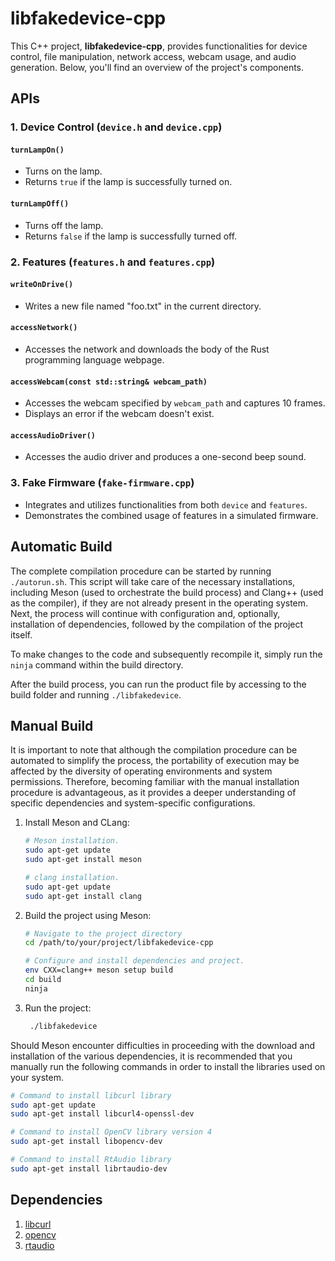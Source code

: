 # libfakedevice-cpp

This C++ project, **libfakedevice-cpp**, provides functionalities for device control, file manipulation, network access, webcam usage, and audio generation. Below, you'll find an overview of the project's components.


## APIs

### 1. Device Control (`device.h` and `device.cpp`)

#### `turnLampOn()`
- Turns on the lamp.
- Returns `true` if the lamp is successfully turned on.

#### `turnLampOff()`
- Turns off the lamp.
- Returns `false` if the lamp is successfully turned off.

### 2. Features (`features.h` and `features.cpp`)

#### `writeOnDrive()`
- Writes a new file named "foo.txt" in the current directory.

#### `accessNetwork()`
- Accesses the network and downloads the body of the Rust programming language webpage.

#### `accessWebcam(const std::string& webcam_path)`
- Accesses the webcam specified by `webcam_path` and captures 10 frames.
- Displays an error if the webcam doesn't exist.

#### `accessAudioDriver()`
- Accesses the audio driver and produces a one-second beep sound.

### 3. Fake Firmware (`fake-firmware.cpp`)
- Integrates and utilizes functionalities from both `device` and `features`.
- Demonstrates the combined usage of features in a simulated firmware.

## Automatic Build 

The complete compilation procedure can be started by running `./autorun.sh`. This script will take care of the necessary installations, including Meson (used to orchestrate the build process) and Clang++ (used as the compiler), if they are not already present in the operating system. Next, the process will continue with configuration and, optionally, installation of dependencies, followed by the compilation of the project itself.

To make changes to the code and subsequently recompile it, simply run the `ninja` command within the build directory.

After the build process, you can run the product file by accessing to the build folder and running `./libfakedevice`.

## Manual Build

It is important to note that although the compilation procedure can be automated to simplify the process, the portability of execution may be affected by the diversity of operating environments and system permissions. Therefore, becoming familiar with the manual installation procedure is advantageous, as it provides a deeper understanding of specific dependencies and system-specific configurations.

1. Install Meson and CLang:
   ```bash
   # Meson installation.
   sudo apt-get update
   sudo apt-get install meson

   # clang installation.
   sudo apt-get update
   sudo apt-get install clang
   ```
2. Build the project using Meson:
   ```bash
   # Navigate to the project directory
   cd /path/to/your/project/libfakedevice-cpp

   # Configure and install dependencies and project.
   env CXX=clang++ meson setup build 
   cd build
   ninja
   ```
3. Run the project:
   ```bash
    ./libfakedevice
   ```

Should Meson encounter difficulties in proceeding with the download and installation of the various dependencies, it is recommended that you manually run the following commands in order to install the libraries used on your system.
```bash
# Command to install libcurl library
sudo apt-get update
sudo apt-get install libcurl4-openssl-dev

# Command to install OpenCV library version 4
sudo apt-get install libopencv-dev

# Command to install RtAudio library
sudo apt-get install librtaudio-dev
```

## Dependencies

1. [libcurl](https://github.com/curl/curl)
2. [opencv](https://github.com/opencv/opencv)
3. [rtaudio](https://github.com/thestk/rtaudio)
